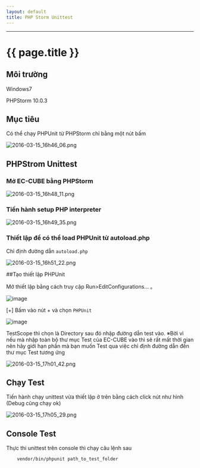 ```yaml
---
layout: default
title: PHP Storm Unittest
---
```


---

# {{ page.title }}

## Môi trường
Windows7

PHPStorm 10.0.3

## Mục tiêu
Có thể chạy PHPUnit từ PHPStorm chỉ bằng một nút bấm

![2016-03-15_16h46_06.png](https://qiita-image-store.s3.amazonaws.com/0/113212/14f0c4ae-ce78-e264-0ed8-0f0ef055112d.png)

## PHPStrom Unittest

### Mở EC-CUBE bằng PHPStorm

![2016-03-15_16h48_11.png](https://qiita-image-store.s3.amazonaws.com/0/113212/cd7abc46-159d-1854-fbe7-6057fdebaa87.png)

### Tiến hành setup PHP interpreter

![2016-03-15_16h49_35.png](https://qiita-image-store.s3.amazonaws.com/0/113212/8df58ca4-54b2-13b4-77c4-bfd70a937f0e.png)

### Thiết lập để có thể load PHPUnit từ autoload.php

Chỉ định đường dẫn `autoload.php`

![2016-03-15_16h51_22.png](https://qiita-image-store.s3.amazonaws.com/0/113212/7a421c7c-bccd-530f-392b-822aec590e8c.png)


##Tạo thiết lập PHPUnit

Mở thiết lập bằng cách truy cập Run>EditConfigurations... 。

![image](https://qiita-image-store.s3.amazonaws.com/0/113212/7671c441-eea2-8dc2-9d7f-6d5def530321.png)


[+] Bấm vào nút + và chọn `PHPUnit`

![image](https://qiita-image-store.s3.amazonaws.com/0/113212/2a53424b-ebdd-426e-2c87-1c26263d6719.png)


TestScope thì chọn là Directory sau đó nhập đường dẫn test vào.
※Bời vì nếu mà nhập toàn bộ thư mục Test của EC-CUBE vào thì sẽ rất mất thời gian nên hãy giới hạn phần mà bạn muốn
Test qua việc chỉ định đường dẫn đến thư mục Test tương ứng

![2016-03-15_17h01_42.png](https://qiita-image-store.s3.amazonaws.com/0/113212/64d453de-a0b4-f994-3d40-9465b37e7af6.png)

## Chạy Test

Tiến hành chạy unittest vừa thiết lập ở trên bằng cách click nút như hình
(Debug cũng chạy ok)

![2016-03-15_17h05_29.png](https://qiita-image-store.s3.amazonaws.com/0/113212/1775764d-8667-8cae-5e0e-39d0889b77f3.png)

## Console Test

Thực thi unittest trên console thì chạy câu lệnh sau
```
    vendor/bin/phpunit path_to_test_folder
```
